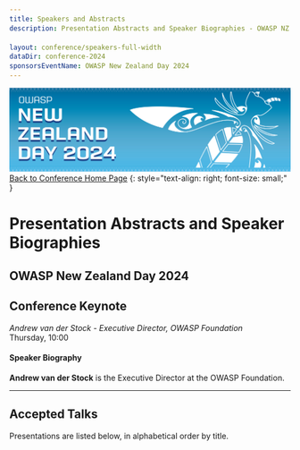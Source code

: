 ```yaml
---
title: Speakers and Abstracts
description: Presentation Abstracts and Speaker Biographies - OWASP NZ Day 2024

layout: conference/speakers-full-width
dataDir: conference-2024
sponsorsEventName: OWASP New Zealand Day 2024
---
```


[![Web Banner](/assets/images/2024_Banner_Graphic.jpg)](/conference/)   
[Back to Conference Home Page](index.md)
{: style="text-align: right; font-size: small;" }

# Presentation Abstracts and Speaker Biographies

## OWASP New Zealand Day 2024

## Conference Keynote

<div id="keynote" />

*Andrew van der Stock - Executive Director, OWASP Foundation*   
Thursday, 10:00   

#### Speaker Biography

**Andrew van der Stock** is the Executive Director at the OWASP Foundation.

<hr />

## Accepted Talks

Presentations are listed below, in alphabetical order by title.
